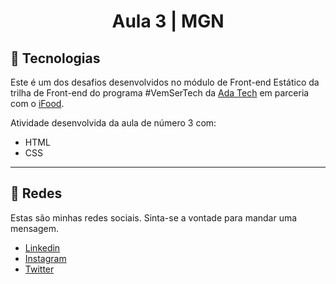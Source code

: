 <h1 align="center">Aula 3 | MGN </h1>

## 🚀 Tecnologias

Este é um dos desafios desenvolvidos no módulo de Front-end Estático da trilha de Front-end do programa #VemSerTech da [Ada Tech](https://www.linkedin.com/school/adatechbr/) em parceria com o [iFood](https://www.linkedin.com/company/ifood-/).

Atividade desenvolvida da aula de número 3 com:

-   HTML
-   CSS

---

## 🔗 Redes

Estas são minhas redes sociais. Sinta-se a vontade para mandar uma mensagem.

-   [Linkedin](https://www.linkedin.com/in/eomgn/)
-   [Instagram](https://www.instagram.com/matheuzngr/)
-   [Twitter](https://twitter.com/eomgn)
